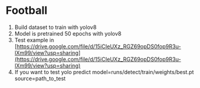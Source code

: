# Football
1. Build dataset to train with yolov8
2. Model is pretrained 50 epochs with yolov8
3. Test example in [https://drive.google.com/file/d/15iCIeUXz_RGZ69opDS0fop9R3u-lXm99/view?usp=sharing](https://drive.google.com/file/d/15iCIeUXz_RGZ69opDS0fop9R3u-lXm99/view?usp=sharing)
4. If you want to test 
    yolo predict model=runs/detect/train/weights/best.pt source=path_to_test
